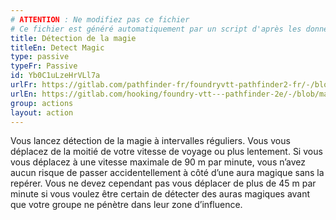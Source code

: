 ```yaml
---
# ATTENTION : Ne modifiez pas ce fichier
# Ce fichier est généré automatiquement par un script d'après les données du module Foundry VTT officiel et de sa traduction
title: Détection de la magie
titleEn: Detect Magic
type: passive
typeFr: Passive
id: Yb0C1uLzeHrVLl7a
urlFr: https://gitlab.com/pathfinder-fr/foundryvtt-pathfinder2-fr/-/blob/master/data/actions/Yb0C1uLzeHrVLl7a.htm
urlEn: https://gitlab.com/hooking/foundry-vtt---pathfinder-2e/-/blob/master/packs/data/actions.db/detect-magic.json
group: actions
layout: action
---
```

Vous lancez détection de la magie à intervalles réguliers. Vous vous déplacez de la moitié de votre vitesse de voyage ou plus lentement. Si vous vous déplacez à une vitesse maximale de 90 m par minute, vous n’avez aucun risque de passer accidentellement à côté d’une aura magique sans la repérer. Vous ne devez cependant pas vous déplacer de plus de 45 m par minute si vous voulez être certain de détecter des auras magiques avant que votre groupe ne pénètre dans leur zone d’influence.


